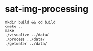 # sat-img-processing

```
mkdir build && cd build
cmake ..
make
./visualize ../data/
./process ../data/
./getwater ../data/
```


